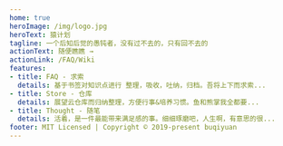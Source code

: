 ```yaml
---
home: true
heroImage: /img/logo.jpg
heroText: 猿计划
tagline: 一个后知后觉的愚钝者，没有过不去的，只有回不去的
actionText: 随便瞧瞧 →
actionLink: /FAQ/Wiki
features:
- title: FAQ - 求索
  details: 基于书签对知识点进行 整理，吸收，吐纳，归档。吾将上下而求索...
- title: Store - 仓库
  details: 展望云仓库而归纳整理，方便行事&培养习惯。鱼和熊掌我全都要...
- title: Thought - 随笔
  details: 活着，是一件最能带来满足感的事。细细琢磨吧，人生啊，有意思的很...
footer: MIT Licensed | Copyright © 2019-present buqiyuan
---
```


